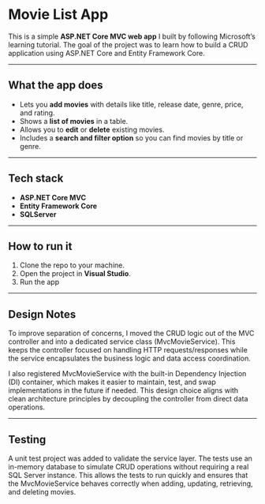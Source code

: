 # Movie List App

This is a simple **ASP.NET Core MVC web app** I built by following Microsoft’s learning tutorial. The goal of the project was to learn how to build a CRUD application using ASP.NET Core and Entity Framework Core.

---

## What the app does
- Lets you **add movies** with details like title, release date, genre, price, and rating.  
- Shows a **list of movies** in a table.  
- Allows you to **edit** or **delete** existing movies.  
- Includes a **search and filter option** so you can find movies by title or genre.  

---

## Tech stack
- **ASP.NET Core MVC** 
- **Entity Framework Core**  
- **SQLServer**   

---

## How to run it
1. Clone the repo to your machine.  
2. Open the project in **Visual Studio**.  
3. Run the app

---
## Design Notes

To improve separation of concerns, I moved the CRUD logic out of the MVC controller and into a dedicated service class (MvcMovieService). This keeps the controller focused on handling HTTP requests/responses while the service encapsulates the business logic and data access coordination.

I also registered MvcMovieService with the built-in Dependency Injection (DI) container, which makes it easier to maintain, test, and swap implementations in the future if needed. This design choice aligns with clean architecture principles by decoupling the controller from direct data operations.

---
## Testing

A unit test project was added to validate the service layer. The tests use an in-memory database to simulate CRUD operations without requiring a real SQL Server instance. This allows the tests to run quickly and ensures that the MvcMovieService behaves correctly when adding, updating, retrieving, and deleting movies.
